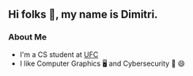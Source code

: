 ## Hi folks 👋, my name is Dimitri.

### About Me 
- I'm a CS student at [UFC](https://www.ufc.br/)
- I like Computer Graphics :desktop_computer: and Cybersecurity :closed_lock_with_key: :smile:
